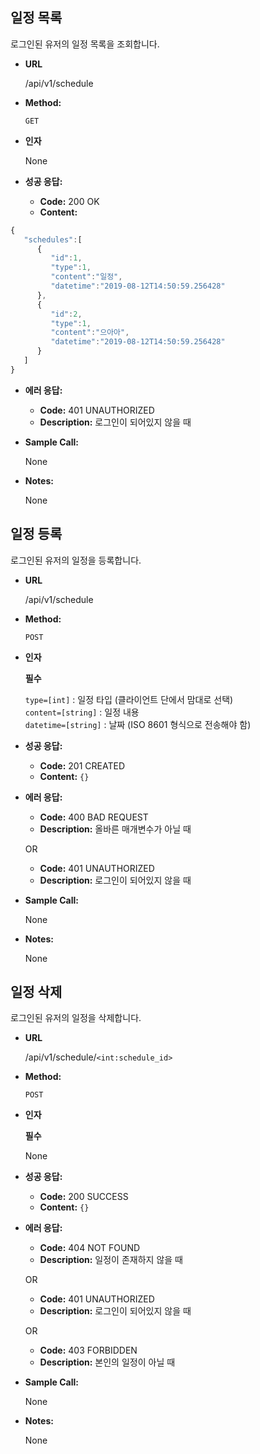 **일정 목록**
----
로그인된 유저의 일정 목록을 조회합니다.

* **URL**

  /api/v1/schedule

* **Method:**
  
  `GET`

* **인자**

  None

* **성공 응답:**

  * **Code:** 200 OK
  * **Content:** 
```javascript
{  
   "schedules":[  
      {  
         "id":1,
         "type":1,
         "content":"일정",
         "datetime":"2019-08-12T14:50:59.256428"
      },
      {  
         "id":2,
         "type":1,
         "content":"으아아",
         "datetime":"2019-08-12T14:50:59.256428"
      }
   ]
}
```
 
* **에러 응답:**

  * **Code:** 401 UNAUTHORIZED
  * **Description:** 로그인이 되어있지 않을 때

* **Sample Call:**

    None

* **Notes:**

    None



**일정 등록**
----
로그인된 유저의 일정을 등록합니다.

* **URL**

  /api/v1/schedule

* **Method:**
  
  `POST`

* **인자**

  **필수**

  `type=[int]` : 일정 타입 (클라이언트 단에서 맘대로 선택) <br />
  `content=[string]` : 일정 내용 <br />
  `datetime=[string]` : 날짜 (ISO 8601 형식으로 전송해야 함) <br />

* **성공 응답:**

  * **Code:** 201 CREATED
  * **Content:** ```{}```
 
* **에러 응답:**

  * **Code:** 400 BAD REQUEST
  * **Description:** 올바른 매개변수가 아닐 때

  OR

  * **Code:** 401 UNAUTHORIZED
  * **Description:** 로그인이 되어있지 않을 때

* **Sample Call:**

    None

* **Notes:**

    None



**일정 삭제**
----
로그인된 유저의 일정을 삭제합니다.

* **URL**

  /api/v1/schedule/`<int:schedule_id>`

* **Method:**
  
  `POST`

* **인자**

  **필수**

  None

* **성공 응답:**

  * **Code:** 200 SUCCESS
  * **Content:** ```{}```
 
* **에러 응답:**

  * **Code:** 404 NOT FOUND
  * **Description:** 일정이 존재하지 않을 때

  OR

  * **Code:** 401 UNAUTHORIZED
  * **Description:** 로그인이 되어있지 않을 때

  OR

  * **Code:** 403 FORBIDDEN
  * **Description:** 본인의 일정이 아닐 때

* **Sample Call:**

    None

* **Notes:**

    None
